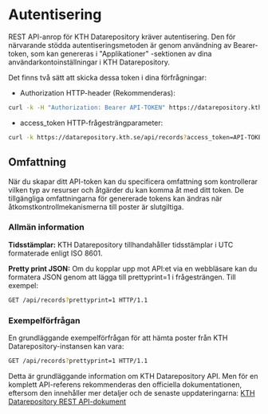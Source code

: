 
# Autentisering

REST API-anrop för KTH Datarepository kräver autentisering. Den för närvarande stödda autentiseringsmetoden är genom användning av Bearer-token, som kan genereras i "Applikationer" -sektionen av dina användarkontoinställningar i KTH Datarepository.

Det finns två sätt att skicka dessa token i dina förfrågningar:

- Authorization HTTP-header (Rekommenderas):

```bash
curl -k -H "Authorization: Bearer API-TOKEN" https://datarepository.kth.se/api/records
```

- access_token HTTP-frågesträngparameter:

```bash
curl -k https://datarepository.kth.se/api/records?access_token=API-TOKEN
```

## Omfattning

När du skapar ditt API-token kan du specificera omfattning som kontrollerar vilken typ av resurser och åtgärder du kan komma åt med ditt token. De tillgängliga omfattningarna för genererade tokens kan ändras när åtkomstkontrollmekanismerna till poster är slutgiltiga.

### Allmän information

**Tidsstämplar:** KTH Datarepository tillhandahåller tidsstämplar i UTC formaterade enligt ISO 8601.

**Pretty print JSON:** Om du kopplar upp mot API:et via en webbläsare kan du formatera JSON genom att lägga till prettyprint=1 i frågesträngen. Till exempel:

```bash
GET /api/records?prettyprint=1 HTTP/1.1
```

### Exempelförfrågan

En grundläggande exempelförfrågan för att hämta poster från KTH Datarepository-instansen kan vara:

```bash
GET /api/records?prettyprint=1 HTTP/1.1
```

Detta är grundläggande information om KTH Datarepository API. Men för en komplett API-referens rekommenderas den officiella dokumentationen, eftersom den innehåller mer detaljer och de senaste uppdateringarna:
[KTH Datarepository REST API-dokument](https://inveniordm.docs.cern.ch/reference/rest_api_index/)
